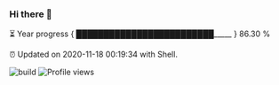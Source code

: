 ### Hi there 👋

⏳ Year progress { █████████████████████████_____ } 86.30 %

⏰ Updated on 2020-11-18 00:19:34 with Shell.

![build](https://github.com/shenxianpeng/shenxianpeng/workflows/build/badge.svg) ![Profile views](https://gpvc.arturio.dev/shenxianpeng)